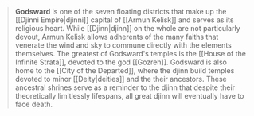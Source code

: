 > **Godsward** is one of the seven floating districts that make up the [[Djinni Empire|djinni]] capital of [[Armun Kelisk]] and serves as its religious heart. While [[Djinn|djinn]] on the whole are not particularly devout, Armun Kelisk allows adherents of the many faiths that venerate the wind and sky to commune directly with the elements themselves. The greatest of Godsward's temples is the [[House of the Infinite Strata]], devoted to the god [[Gozreh]]. Godsward is also home to the [[City of the Departed]], where the djinn build temples devoted to minor [[Deity|deities]] and the their ancestors. These ancestral shrines serve as a reminder to the djinn that despite their theoretically limitlessly lifespans, all great djinn will eventually have to face death.








